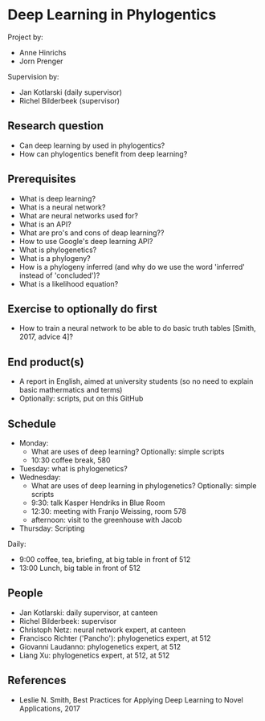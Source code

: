 # Deep Learning in Phylogentics

Project by:

 * Anne Hinrichs
 * Jorn Prenger
 
 Supervision by:
 
  * Jan Kotlarski (daily supervisor)
  * Richel Bilderbeek (supervisor)

## Research question

 * Can deep learning by used in phylogentics?
 * How can phylogentics benefit from deep learning?
 
## Prerequisites

 * What is deep learning?
 * What is a neural network?
 * What are neural networks used for?
 * What is an API?
 * What are pro's and cons of deap learning??
 * How to use Google's deep learning API?
 * What is phylogenetics?
 * What is a phylogeny?
 * How is a phylogeny inferred (and why do we use the word 'inferred' instead of 'concluded')?
 * What is a likelihood equation?

## Exercise to optionally do first

 * How to train a neural network to be able to do basic truth tables [Smith, 2017, advice 4]?

## End product(s)

 * A report in English, aimed at university students (so no need to explain basic mathermatics and terms)
 * Optionally: scripts, put on this GitHub

## Schedule

 * Monday: 
   * What are uses of deep learning? Optionally: simple scripts
   * 10:30 coffee break, 580
 * Tuesday: what is phylogenetics?
 * Wednesday: 
   * What are uses of deep learning in phylogenetics? Optionally: simple scripts
   * 9:30: talk Kasper Hendriks in Blue Room
   * 12:30: meeting with Franjo Weissing, room 578
   * afternoon: visit to the greenhouse with Jacob
 * Thursday: Scripting

Daily: 

 * 9:00 coffee, tea, briefing, at big table in front of 512
 * 13:00 Lunch, big table in front of 512

## People

 * Jan Kotlarski: daily supervisor, at canteen
 * Richel Bilderbeek: supervisor
 * Christoph Netz: neural network expert, at canteen
 * Francisco Richter ('Pancho'): phylogenetics expert, at 512
 * Giovanni Laudanno: phylogenetics expert, at 512
 * Liang Xu: phylogenetics expert, at 512, at 512
 

## References

 * Leslie N. Smith, Best Practices for Applying Deep Learning to Novel Applications, 2017
